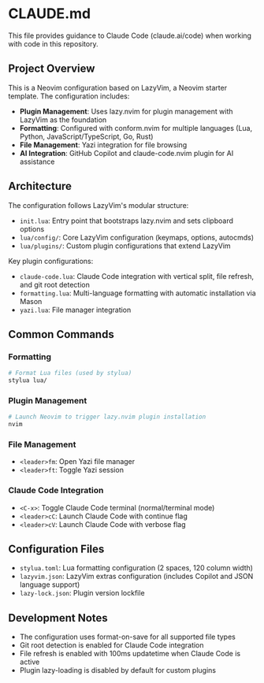 # CLAUDE.md

This file provides guidance to Claude Code (claude.ai/code) when working with code in this repository.

## Project Overview

This is a Neovim configuration based on LazyVim, a Neovim starter template. The configuration includes:

- **Plugin Management**: Uses lazy.nvim for plugin management with LazyVim as the foundation
- **Formatting**: Configured with conform.nvim for multiple languages (Lua, Python, JavaScript/TypeScript, Go, Rust)
- **File Management**: Yazi integration for file browsing
- **AI Integration**: GitHub Copilot and claude-code.nvim plugin for AI assistance

## Architecture

The configuration follows LazyVim's modular structure:

- `init.lua`: Entry point that bootstraps lazy.nvim and sets clipboard options
- `lua/config/`: Core LazyVim configuration (keymaps, options, autocmds)
- `lua/plugins/`: Custom plugin configurations that extend LazyVim

Key plugin configurations:
- `claude-code.lua`: Claude Code integration with vertical split, file refresh, and git root detection
- `formatting.lua`: Multi-language formatting with automatic installation via Mason
- `yazi.lua`: File manager integration

## Common Commands

### Formatting
```bash
# Format Lua files (used by stylua)
stylua lua/
```

### Plugin Management
```bash
# Launch Neovim to trigger lazy.nvim plugin installation
nvim
```

### File Management
- `<leader>fm`: Open Yazi file manager
- `<leader>ft`: Toggle Yazi session

### Claude Code Integration
- `<C-x>`: Toggle Claude Code terminal (normal/terminal mode)
- `<leader>cC`: Launch Claude Code with continue flag
- `<leader>cV`: Launch Claude Code with verbose flag

## Configuration Files

- `stylua.toml`: Lua formatting configuration (2 spaces, 120 column width)
- `lazyvim.json`: LazyVim extras configuration (includes Copilot and JSON language support)
- `lazy-lock.json`: Plugin version lockfile

## Development Notes

- The configuration uses format-on-save for all supported file types
- Git root detection is enabled for Claude Code integration
- File refresh is enabled with 100ms updatetime when Claude Code is active
- Plugin lazy-loading is disabled by default for custom plugins